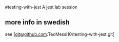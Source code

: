 #testing-with-jest
A jest lab session 

## more info in swedish

see [git@github.com:TeoMessi10/testing-with-jest.git]


